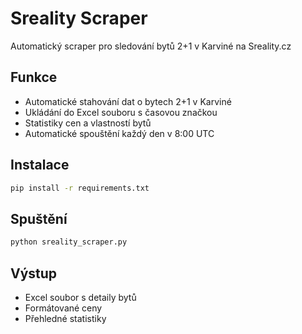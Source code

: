 # Sreality Scraper

Automatický scraper pro sledování bytů 2+1 v Karviné na Sreality.cz

## Funkce
- Automatické stahování dat o bytech 2+1 v Karviné
- Ukládání do Excel souboru s časovou značkou
- Statistiky cen a vlastností bytů
- Automatické spouštění každý den v 8:00 UTC

## Instalace
```bash
pip install -r requirements.txt
```

## Spuštění
```bash
python sreality_scraper.py
```

## Výstup
- Excel soubor s detaily bytů
- Formátované ceny
- Přehledné statistiky
